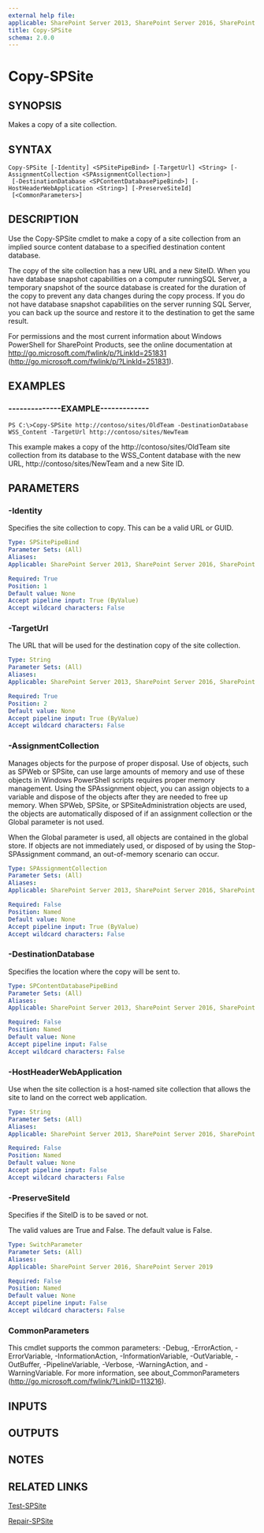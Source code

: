 ```yaml
---
external help file: 
applicable: SharePoint Server 2013, SharePoint Server 2016, SharePoint Server 2019
title: Copy-SPSite
schema: 2.0.0
---
```


# Copy-SPSite

## SYNOPSIS

Makes a copy of a site collection.



## SYNTAX

```
Copy-SPSite [-Identity] <SPSitePipeBind> [-TargetUrl] <String> [-AssignmentCollection <SPAssignmentCollection>]
 [-DestinationDatabase <SPContentDatabasePipeBind>] [-HostHeaderWebApplication <String>] [-PreserveSiteId]
 [<CommonParameters>]
```

## DESCRIPTION
Use the Copy-SPSite cmdlet to make a copy of a site collection from an implied source content database to a specified destination content database.

The copy of the site collection has a new URL and a new SiteID.
When you have database snapshot capabilities on a computer runningSQL Server, a temporary snapshot of the source database is created for the duration of the copy to prevent any data changes during the copy process.
If you do not have database snapshot capabilities on the server running SQL Server, you can back up the source and restore it to the destination to get the same result.

For permissions and the most current information about Windows PowerShell for SharePoint Products, see the online documentation at http://go.microsoft.com/fwlink/p/?LinkId=251831 (http://go.microsoft.com/fwlink/p/?LinkId=251831).

## EXAMPLES

### --------------EXAMPLE------------- 
```
PS C:\>Copy-SPSite http://contoso/sites/OldTeam -DestinationDatabase WSS_Content -TargetUrl http://contoso/sites/NewTeam
```

This example makes a copy of the http://contoso/sites/OldTeam site collection from its database to the WSS_Content database with the new URL, http://contoso/sites/NewTeam and a new Site ID.

## PARAMETERS

### -Identity
Specifies the site collection to copy.
This can be a valid URL or GUID.

```yaml
Type: SPSitePipeBind
Parameter Sets: (All)
Aliases: 
Applicable: SharePoint Server 2013, SharePoint Server 2016, SharePoint Server 2019

Required: True
Position: 1
Default value: None
Accept pipeline input: True (ByValue)
Accept wildcard characters: False
```

### -TargetUrl
The URL that will be used for the destination copy of the site collection.

```yaml
Type: String
Parameter Sets: (All)
Aliases: 
Applicable: SharePoint Server 2013, SharePoint Server 2016, SharePoint Server 2019

Required: True
Position: 2
Default value: None
Accept pipeline input: True (ByValue)
Accept wildcard characters: False
```

### -AssignmentCollection
Manages objects for the purpose of proper disposal.
Use of objects, such as SPWeb or SPSite, can use large amounts of memory and use of these objects in Windows PowerShell scripts requires proper memory management.
Using the SPAssignment object, you can assign objects to a variable and dispose of the objects after they are needed to free up memory.
When SPWeb, SPSite, or SPSiteAdministration objects are used, the objects are automatically disposed of if an assignment collection or the Global parameter is not used.

When the Global parameter is used, all objects are contained in the global store.
If objects are not immediately used, or disposed of by using the Stop-SPAssignment command, an out-of-memory scenario can occur.

```yaml
Type: SPAssignmentCollection
Parameter Sets: (All)
Aliases: 
Applicable: SharePoint Server 2013, SharePoint Server 2016, SharePoint Server 2019

Required: False
Position: Named
Default value: None
Accept pipeline input: True (ByValue)
Accept wildcard characters: False
```

### -DestinationDatabase
Specifies the location where the copy will be sent to.

```yaml
Type: SPContentDatabasePipeBind
Parameter Sets: (All)
Aliases: 
Applicable: SharePoint Server 2013, SharePoint Server 2016, SharePoint Server 2019

Required: False
Position: Named
Default value: None
Accept pipeline input: False
Accept wildcard characters: False
```

### -HostHeaderWebApplication
Use when the site collection is a host-named site collection that allows the site to land on the correct web application.

```yaml
Type: String
Parameter Sets: (All)
Aliases: 
Applicable: SharePoint Server 2013, SharePoint Server 2016, SharePoint Server 2019

Required: False
Position: Named
Default value: None
Accept pipeline input: False
Accept wildcard characters: False
```

### -PreserveSiteId
Specifies if the SiteID is to be saved or not.

The valid values are True and False. The default value is False.

```yaml
Type: SwitchParameter
Parameter Sets: (All)
Aliases: 
Applicable: SharePoint Server 2016, SharePoint Server 2019

Required: False
Position: Named
Default value: None
Accept pipeline input: False
Accept wildcard characters: False
```

### CommonParameters
This cmdlet supports the common parameters: -Debug, -ErrorAction, -ErrorVariable, -InformationAction, -InformationVariable, -OutVariable, -OutBuffer, -PipelineVariable, -Verbose, -WarningAction, and -WarningVariable. For more information, see about_CommonParameters (http://go.microsoft.com/fwlink/?LinkID=113216).

## INPUTS

## OUTPUTS

## NOTES

## RELATED LINKS

[Test-SPSite](Test-SPSite.md)

[Repair-SPSite](Repair-SPSite.md)

